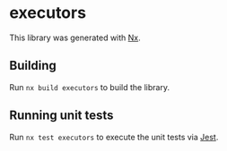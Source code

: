 # executors

This library was generated with [Nx](https://nx.dev).



## Building

Run `nx build executors` to build the library.





## Running unit tests

Run `nx test executors` to execute the unit tests via [Jest](https://jestjs.io).


